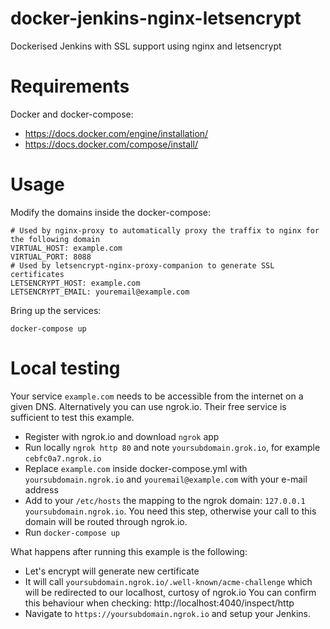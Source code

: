 # docker-jenkins-nginx-letsencrypt

Dockerised Jenkins with SSL support using nginx and letsencrypt

# Requirements

Docker and docker-compose:
* https://docs.docker.com/engine/installation/
* https://docs.docker.com/compose/install/

# Usage

Modify the domains inside the docker-compose:

```
# Used by nginx-proxy to automatically proxy the traffix to nginx for the following domain
VIRTUAL_HOST: example.com
VIRTUAL_PORT: 8088
# Used by letsencrypt-nginx-proxy-companion to generate SSL certificates
LETSENCRYPT_HOST: example.com
LETSENCRYPT_EMAIL: youremail@example.com
```

Bring up the services:

```
docker-compose up
```


# Local testing

Your service `example.com` needs to be accessible from the internet on a given DNS.
Alternatively you can use ngrok.io. Their free service is sufficient to test this example.

* Register with ngrok.io and download `ngrok` app
* Run locally `ngrok http 80` and note `yoursubdomain.grok.io`, for example `cebfc0a7.ngrok.io`
* Replace `example.com` inside docker-compose.yml with `yoursubdomain.ngrok.io` and `youremail@example.com` with your e-mail address
* Add to your `/etc/hosts` the mapping to the ngrok domain: `127.0.0.1 yoursubdomain.ngrok.io`. You need this step, otherwise your call to this domain will be routed through ngrok.io.
* Run `docker-compose up`

What happens after running this example is the following:
* Let's encrypt will generate new certificate
* It will call `yoursubdomain.ngrok.io/.well-known/acme-challenge` which will be redirected to our localhost, curtosy of ngrok.io You can confirm this behaviour when checking: http://localhost:4040/inspect/http
* Navigate to `https://yoursubdomain.ngrok.io` and setup your Jenkins. 


